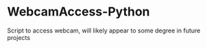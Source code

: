# WebcamAccess-Python
Script to access webcam, will likely appear to some degree in future projects
